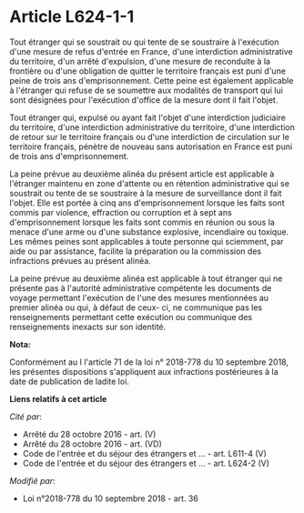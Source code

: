 # Article L624-1-1

Tout étranger qui se soustrait ou qui tente de se soustraire à l'exécution d'une mesure de refus d'entrée en France, d'une
interdiction administrative du territoire, d'un arrêté d'expulsion, d'une mesure de reconduite à la frontière ou d'une
obligation de quitter le territoire français est puni d'une peine de trois ans d'emprisonnement. Cette peine est également
applicable à l'étranger qui refuse de se soumettre aux modalités de transport qui lui sont désignées pour l'exécution
d'office de la mesure dont il fait l'objet.

Tout étranger qui, expulsé ou ayant fait l'objet d'une interdiction judiciaire du territoire, d'une interdiction
administrative du territoire, d'une interdiction de retour sur le territoire français ou d'une interdiction de circulation
sur le territoire français, pénètre de nouveau sans autorisation en France est puni de trois ans d'emprisonnement.

La peine prévue au deuxième alinéa du présent article est applicable à l'étranger maintenu en zone d'attente ou en rétention
administrative qui se soustrait ou tente de se soustraire à la mesure de surveillance dont il fait l'objet. Elle est portée à
cinq ans d'emprisonnement lorsque les faits sont commis par violence, effraction ou corruption et à sept ans d'emprisonnement
lorsque les faits sont commis en réunion ou sous la menace d'une arme ou d'une substance explosive, incendiaire ou toxique.
Les mêmes peines sont applicables à toute personne qui sciemment, par aide ou par assistance, facilite la préparation ou la
commission des infractions prévues au présent alinéa.

La peine prévue au deuxième alinéa est applicable à tout étranger qui ne présente pas à l'autorité administrative compétente
les documents de voyage permettant l'exécution de l'une des mesures mentionnées au premier alinéa ou qui, à défaut de ceux-
ci, ne communique pas les renseignements permettant cette exécution ou communique des renseignements inexacts sur son
identité.

**Nota:**

Conformément au I l'article 71 de la loi n° 2018-778 du 10 septembre 2018, les présentes dispositions s'appliquent aux
infractions postérieures à la date de publication de ladite loi.

**Liens relatifs à cet article**

_Cité par_:

  - Arrêté du 28 octobre 2016 - art. (V)
  - Arrêté du 28 octobre 2016 - art. (VD)
  - Code de l'entrée et du séjour des étrangers et ... - art. L611-4 (V)
  - Code de l'entrée et du séjour des étrangers et ... - art. L624-2 (V)

_Modifié par_:

  - Loi n°2018-778 du 10 septembre 2018 - art. 36

